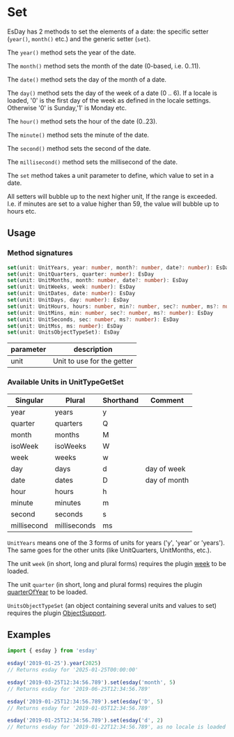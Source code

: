 # Set

EsDay has 2 methods to set the elements of a date: the specific setter (`year()`, `month()` etc.) and the generic setter (`set`).

The `year()` method sets the year of the date.

The `month()` method sets the month of the date (0-based, i.e. 0..11).

The `date()` method sets the day of the month of a date.

The `day()` method sets the day of the week of a date (0 .. 6). If a locale is loaded, '0' is the first day of the week as defined in the locale settings. Otherwise '0' is Sunday,'1' is Monday etc.

The `hour()` method sets the hour of the date (0..23).

The `minute()` method sets the minute of the date.

The `second()` method sets the second of the date.

The `millisecond()` method sets the millisecond of the date.

The `set` method takes a unit parameter to define, which value to set in a date.

All setters will bubble up to the next higher unit, If the range is exceeded. I.e. if minutes are set to a value higher than 59, the value will bubble up to hours etc.

## Usage

### Method signatures
```typescript
set(unit: UnitYears, year: number, month?: number, date?: number): EsDay
set(unit: UnitQuarters, quarter: number): EsDay
set(unit: UnitMonths, month: number, date?: number): EsDay
set(unit: UnitWeeks, week: number): EsDay
set(unit: UnitDates, date: number): EsDay
set(unit: UnitDays, day: number): EsDay
set(unit: UnitHours, hours: number, min?: number, sec?: number, ms?: number): EsDay
set(unit: UnitMins, min: number, sec?: number, ms?: number): EsDay
set(unit: UnitSeconds, sec: number, ms?: number): EsDay
set(unit: UnitMss, ms: number): EsDay
set(unit: UnitsObjectTypeSet): EsDay
```

| parameter | description                |
| --------- | -------------------------- |
| unit      | Unit to use for the getter |

### Available Units in UnitTypeGetSet

| Singular    | Plural       | Shorthand | Comment      |
| ----------- | ------------ | --------- | ------------ |
| year        | years        | y         |              |
| quarter     | quarters     | Q         |              |
| month       | months       | M         |              |
| isoWeek     | isoWeeks     | W         |              |
| week        | weeks        | w         |              |
| day         | days         | d         | day of week  |
| date        | dates        | D         | day of month |
| hour        | hours        | h         |              |
| minute      | minutes      | m         |              |
| second      | seconds      | s         |              |
| millisecond | milliseconds | ms        |              |

`UnitYears` means one of the 3 forms of units for years ('y', 'year' or 'years'). The same goes for the other units (like UnitQuarters, UnitMonths, etc.).

The unit `week` (in short, long and plural forms) requires the plugin [week](../plugins/week.md) to be loaded.

The unit `quarter` (in short, long and plural forms) requires the plugin [quarterOfYear](../plugins/quarterOfYear.md) to be loaded.

`UnitsObjectTypeSet` (an object containing several units and values to set) requires the plugin [ObjectSupport](../plugins/objectSupport.md).

## Examples
```typescript
import { esday } from 'esday'

esday('2019-01-25').year(2025)
// Returns esday for '2025-01-25T00:00:00'

esday('2019-03-25T12:34:56.789').set(esday('month', 5)
// Returns esday for '2019-06-25T12:34:56.789'

esday('2019-01-25T12:34:56.789').set(esday('D', 5)
// Returns esday for '2019-01-05T12:34:56.789'

esday('2019-01-25T12:34:56.789').set(esday('d', 2)
// Returns esday for '2019-01-22T12:34:56.789', as no locale is loaded
```
